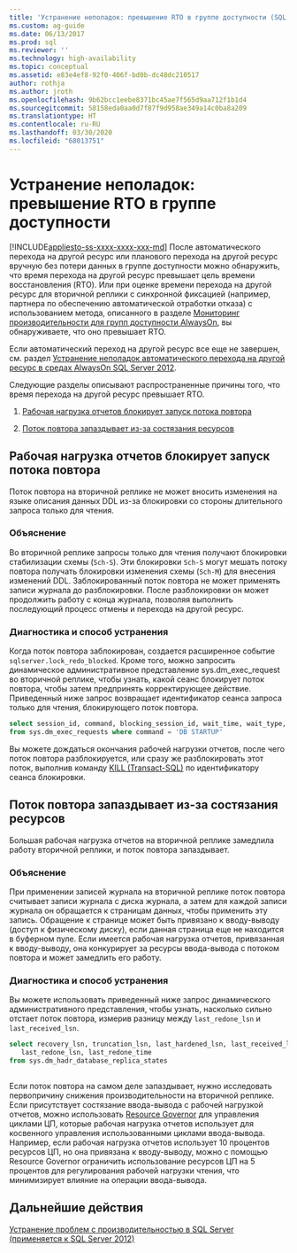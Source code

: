 ```yaml
---
title: 'Устранение неполадок: превышение RTO в группе доступности (SQL Server) | Документы Майкрософт'
ms.custom: ag-guide
ms.date: 06/13/2017
ms.prod: sql
ms.reviewer: ''
ms.technology: high-availability
ms.topic: conceptual
ms.assetid: e83e4ef8-92f0-406f-bd0b-dc48dc210517
author: rothja
ms.author: jroth
ms.openlocfilehash: 9b62bcc1eebe8371bc45ae7f565d9aa712f1b1d4
ms.sourcegitcommit: 58158eda0aa0d7f87f9d958ae349a14c0ba8a209
ms.translationtype: HT
ms.contentlocale: ru-RU
ms.lasthandoff: 03/30/2020
ms.locfileid: "68013751"
---
```

# <a name="troubleshoot-availability-group-exceeded-rto"></a>Устранение неполадок: превышение RTO в группе доступности
[!INCLUDE[appliesto-ss-xxxx-xxxx-xxx-md](../../../includes/appliesto-ss-xxxx-xxxx-xxx-md.md)]
  После автоматического перехода на другой ресурс или планового перехода на другой ресурс вручную без потери данных в группе доступности можно обнаружить, что время перехода на другой ресурс превышает цель времени восстановления (RTO). Или при оценке времени перехода на другой ресурс для вторичной реплики с синхронной фиксацией (например, партнера по обеспечению автоматической отработки отказа) с использованием метода, описанного в разделе [Мониторинг производительности для групп доступности AlwaysOn](monitor-performance-for-always-on-availability-groups.md), вы обнаруживаете, что оно превышает RTO.  
  
 Если автоматический переход на другой ресурс все еще не завершен, см. раздел [Устранение неполадок автоматического перехода на другой ресурс в средах AlwaysOn SQL Server 2012](https://support.microsoft.com/kb/2833707).  
  
 Следующие разделы описывают распространенные причины того, что время перехода на другой ресурс превышает RTO.  
  
1.  [Рабочая нагрузка отчетов блокирует запуск потока повтора](#BKMK_REDOBLOCK)  
  
2.  [Поток повтора запаздывает из-за состязания ресурсов](#BKMK_CONTENTION)  
  
##  <a name="reporting-workload-blocks-the-redo-thread-from-running"></a><a name="BKMK_REDOBLOCK"></a> Рабочая нагрузка отчетов блокирует запуск потока повтора  
 Поток повтора на вторичной реплике не может вносить изменения на языке описания данных DDL из-за блокировки со стороны длительного запроса только для чтения.  
  
### <a name="explanation"></a>Объяснение  
 Во вторичной реплике запросы только для чтения получают блокировки стабилизации схемы (`Sch-S`). Эти блокировки `Sch-S` могут мешать потоку повтора получать блокировки изменения схемы (`Sch-M`) для внесения изменений DDL. Заблокированный поток повтора не может применять записи журнала до разблокировки. После разблокировки он может продолжить работу с конца журнала, позволяя выполнить последующий процесс отмены и перехода на другой ресурс.  
  
### <a name="diagnosis-and-resolution"></a>Диагностика и способ устранения  
 Когда поток повтора заблокирован, создается расширенное событие `sqlserver.lock_redo_blocked`. Кроме того, можно запросить динамическое административное представление sys.dm_exec_request во вторичной реплике, чтобы узнать, какой сеанс блокирует поток повтора, чтобы затем предпринять корректирующее действие. Приведенный ниже запрос возвращает идентификатор сеанса запроса только для чтения, блокирующего поток повтора.  
  
```sql  
select session_id, command, blocking_session_id, wait_time, wait_type, wait_resource   
from sys.dm_exec_requests where command = 'DB STARTUP'  
```  
  
 Вы можете дождаться окончания рабочей нагрузки отчетов, после чего поток повтора разблокируется, или сразу же разблокировать этот поток, выполнив команду [KILL (Transact-SQL)](~/t-sql/language-elements/kill-transact-sql.md) по идентификатору сеанса блокировки.  
  
##  <a name="redo-thread-falls-behind-due-to-resource-contention"></a><a name="BKMK_CONTENTION"></a> Поток повтора запаздывает из-за состязания ресурсов  
 Большая рабочая нагрузка отчетов на вторичной реплике замедлила работу вторичной реплики, и поток повтора запаздывает.  
  
### <a name="explanation"></a>Объяснение  
 При применении записей журнала на вторичной реплике поток повтора считывает записи журнала с диска журнала, а затем для каждой записи журнала он обращается к страницам данных, чтобы применить эту запись. Обращение к странице может быть привязано к вводу-выводу (доступ к физическому диску), если данная страница еще не находится в буферном пуле. Если имеется рабочая нагрузка отчетов, привязанная к вводу-выводу, она конкурирует за ресурсы ввода-вывода с потоком повтора и может замедлить его работу.  
  
### <a name="diagnosis-and-resolution"></a>Диагностика и способ устранения  
 Вы можете использовать приведенный ниже запрос динамического административного представления, чтобы узнать, насколько сильно отстает поток повтора, измерив разницу между `last_redone_lsn` и `last_received_lsn`.  
  
```sql  
select recovery_lsn, truncation_lsn, last_hardened_lsn, last_received_lsn,   
   last_redone_lsn, last_redone_time  
from sys.dm_hadr_database_replica_states  
  
```  
  
 Если поток повтора на самом деле запаздывает, нужно исследовать первопричину снижения производительности на вторичной реплике. Если присутствует состязание ввода-вывода с рабочей нагрузкой отчетов, можно использовать [Resource Governor](~/relational-databases/resource-governor/resource-governor.md) для управления циклами ЦП, которые рабочая нагрузка отчетов использует для косвенного управления использованными циклами ввода-вывода. Например, если рабочая нагрузка отчетов использует 10 процентов ресурсов ЦП, но она привязана к вводу-выводу, можно с помощью Resource Governor ограничить использование ресурсов ЦП на 5 процентов для регулирования рабочей нагрузки чтения, что минимизирует влияние на операции ввода-вывода.  
  
## <a name="next-steps"></a>Дальнейшие действия  
 [Устранение проблем с производительностью в SQL Server (применяется к SQL Server 2012)](https://msdn.microsoft.com/library/dd672789(v=SQL.100).aspx)  
  
  
